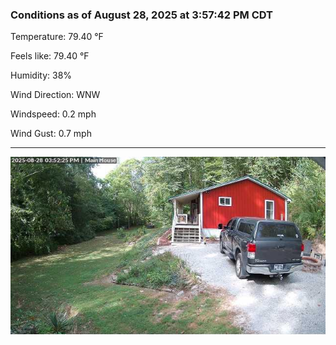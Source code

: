 ### Conditions as of August 28, 2025 at 3:57:42 PM CDT 

Temperature: 79.40 &deg;F

Feels like: 79.40 &deg;F

Humidity: 38%

Wind Direction: WNW

Windspeed: 0.2 mph

Wind Gust: 0.7 mph

---

<img src="./images/latest.jpeg"/>

